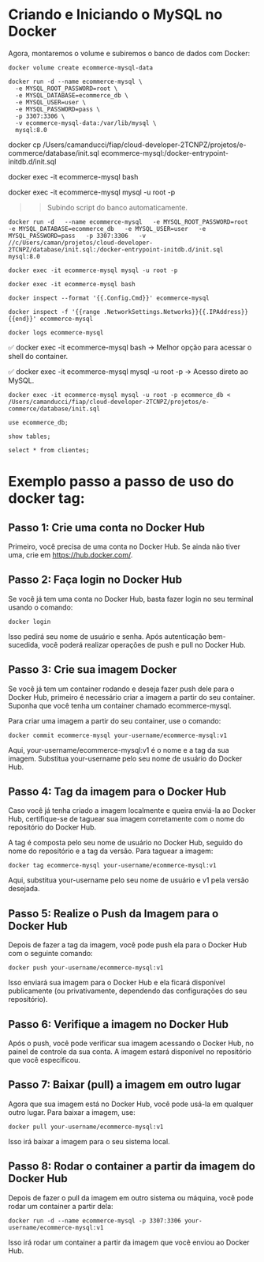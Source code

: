  
 # Criando e Iniciando o MySQL no Docker
Agora, montaremos o volume e subiremos o banco de dados com Docker:


```
docker volume create ecommerce-mysql-data
```

```
docker run -d --name ecommerce-mysql \
  -e MYSQL_ROOT_PASSWORD=root \
  -e MYSQL_DATABASE=ecommerce_db \
  -e MYSQL_USER=user \
  -e MYSQL_PASSWORD=pass \
  -p 3307:3306 \
  -v ecommerce-mysql-data:/var/lib/mysql \
  mysql:8.0

```

docker cp /Users/camanducci/fiap/cloud-developer-2TCNPZ/projetos/e-commerce/database/init.sql ecommerce-mysql:/docker-entrypoint-initdb.d/init.sql

docker exec -it ecommerce-mysql bash

docker exec -it ecommerce-mysql mysql -u root -p

>> Subindo script do banco automaticamente.


```
docker run -d   --name ecommerce-mysql   -e MYSQL_ROOT_PASSWORD=root   -e MYSQL_DATABASE=ecommerce_db   -e MYSQL_USER=user   -e MYSQL_PASSWORD=pass   -p 3307:3306   -v //c/Users/caman/projetos/cloud-developer-2TCNPZ/database/init.sql:/docker-entrypoint-initdb.d/init.sql   mysql:8.0
``` 

```
docker exec -it ecommerce-mysql mysql -u root -p
```

```
docker exec -it ecommerce-mysql bash
```

```
docker inspect --format '{{.Config.Cmd}}' ecommerce-mysql

docker inspect -f '{{range .NetworkSettings.Networks}}{{.IPAddress}}{{end}}' ecommerce-mysql

```

```
docker logs ecommerce-mysql
```

✅ docker exec -it ecommerce-mysql bash → Melhor opção para acessar o shell do container.

✅ docker exec -it ecommerce-mysql mysql -u root -p → Acesso direto ao MySQL.

```
docker exec -it ecommerce-mysql mysql -u root -p ecommerce_db < /Users/camanducci/fiap/cloud-developer-2TCNPZ/projetos/e-commerce/database/init.sql
```

```
use ecommerce_db;

show tables;

select * from clientes;
```

 # Exemplo passo a passo de uso do docker tag:

## Passo 1: Crie uma conta no Docker Hub
Primeiro, você precisa de uma conta no Docker Hub. Se ainda não tiver uma, crie em https://hub.docker.com/.

## Passo 2: Faça login no Docker Hub
Se você já tem uma conta no Docker Hub, basta fazer login no seu terminal usando o comando:

```
docker login
```

Isso pedirá seu nome de usuário e senha. Após autenticação bem-sucedida, você poderá realizar operações de push e pull no Docker Hub.

## Passo 3: Crie sua imagem Docker
Se você já tem um container rodando e deseja fazer push dele para o Docker Hub, primeiro é necessário criar a imagem a partir do seu container. Suponha que você tenha um container chamado ecommerce-mysql.

Para criar uma imagem a partir do seu container, use o comando:

```
docker commit ecommerce-mysql your-username/ecommerce-mysql:v1
```

Aqui, your-username/ecommerce-mysql:v1 é o nome e a tag da sua imagem. Substitua your-username pelo seu nome de usuário do Docker Hub.

## Passo 4: Tag da imagem para o Docker Hub
Caso você já tenha criado a imagem localmente e queira enviá-la ao Docker Hub, certifique-se de taguear sua imagem corretamente com o nome do repositório do Docker Hub.

A tag é composta pelo seu nome de usuário no Docker Hub, seguido do nome do repositório e a tag da versão. Para taguear a imagem:

```
docker tag ecommerce-mysql your-username/ecommerce-mysql:v1
```

Aqui, substitua your-username pelo seu nome de usuário e v1 pela versão desejada.

## Passo 5: Realize o Push da Imagem para o Docker Hub
Depois de fazer a tag da imagem, você pode push ela para o Docker Hub com o seguinte comando:

```
docker push your-username/ecommerce-mysql:v1
```

Isso enviará sua imagem para o Docker Hub e ela ficará disponível publicamente (ou privativamente, dependendo das configurações do seu repositório).

## Passo 6: Verifique a imagem no Docker Hub
Após o push, você pode verificar sua imagem acessando o Docker Hub, no painel de controle da sua conta. A imagem estará disponível no repositório que você especificou.

## Passo 7: Baixar (pull) a imagem em outro lugar
Agora que sua imagem está no Docker Hub, você pode usá-la em qualquer outro lugar. Para baixar a imagem, use:

```
docker pull your-username/ecommerce-mysql:v1
```

Isso irá baixar a imagem para o seu sistema local.

## Passo 8: Rodar o container a partir da imagem do Docker Hub
Depois de fazer o pull da imagem em outro sistema ou máquina, você pode rodar um container a partir dela:

```
docker run -d --name ecommerce-mysql -p 3307:3306 your-username/ecommerce-mysql:v1
```

Isso irá rodar um container a partir da imagem que você enviou ao Docker Hub.